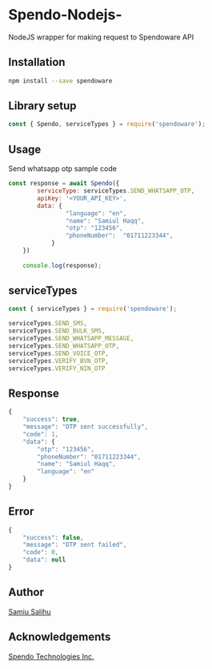 # Spendo-Nodejs-

NodeJS wrapper for making request to Spendoware API


## Installation

```bash
npm install --save spendoware
```

## Library setup

```javascript
const { Spendo, serviceTypes } = require('spendoware');
```

## Usage
Send whatsapp otp sample code

```javascript
const response = await Spendo({
        serviceType: serviceTypes.SEND_WHATSAPP_OTP,
        apiKey: '<YOUR_API_KEY>',
        data: {
                "language": "en",
                "name": "Samiul Haqq",
                "otp": "123456",
                "phoneNumber":  "01711223344",
            }
    })
    
    console.log(response);
```

## serviceTypes

```javascript
const { serviceTypes } = require('spendoware');
```

```javascript
serviceTypes.SEND_SMS,
serviceTypes.SEND_BULK_SMS,
serviceTypes.SEND_WHATSAPP_MESSAGE,
serviceTypes.SEND_WHATSAPP_OTP,
serviceTypes.SEND_VOICE_OTP,
serviceTypes.VERIFY_BVN_OTP,
serviceTypes.VERIFY_NIN_OTP
```

## Response

```javascript
{
    "success": true,
    "message": "OTP sent successfully",
    "code": 1,
    "data": {
        "otp": "123456",
        "phoneNumber": "01711223344",
        "name": "Samiul Haqq",
        "language": "en"
    }
}
```

## Error

```javascript
{
    "success": false,
    "message": "OTP sent failed",
    "code": 0,
    "data": null
}
```


## Author
[Samiu Salihu](https://github.com/realhaqq)


## Acknowledgements
[Spendo Technologies Inc.](https://spendoware.com)


